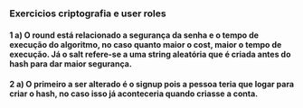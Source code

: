 ### Exercicios criptografia e user roles

#### 1 a) O round está relacionado a segurança da senha e o tempo de execução do algoritmo, no caso quanto maior o cost, maior o tempo de execução. Já o salt refere-se a uma string aleatória que é criada antes do hash para dar maior segurança.

#### 2 a) O primeiro a ser alterado é o signup pois a pessoa teria que logar para criar o hash, no caso isso já aconteceria quando criasse a conta.

